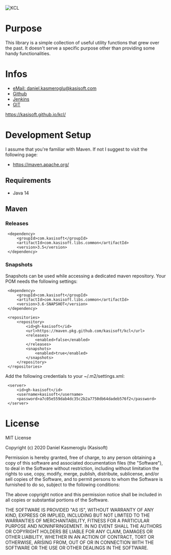 ![KCL](https://github.com/kasisoft/kcl/workflows/KCL/badge.svg?branch=master&event=push)

# Purpose

This library is a simple collection of useful utility functions that grew over the past. It doesn't serve a specific 
purpose other than providing some handy functionalities.


# Infos

* [eMail: daniel.kasmeroglu@kasisoft.com](mailto:daniel.kasmeroglu@kasisoft.com)
* [Github](https://github.com/kasisoft/kcl/issues)
* [Jenkins](https://kasisoft.com/jenkins/job/libs.com.kasisoft.libs.common)
* [GIT](https://github.com/kasisoft/kcl.git)

https://kasisoft.github.io/kcl/

# Development Setup

I assume that you're familiar with Maven. If not I suggest to visit the following page:

* https://maven.apache.org/


## Requirements

* Java 14


## Maven

### Releases

     <dependency>
         <groupId>com.kasisoft</groupId>
         <artifactId>com.kasisoft.libs.common</artifactId>
         <version>3.5</version>
     </dependency>


### Snapshots

Snapshots can be used while accessing a dedicated maven repository. Your POM needs the following settings:

     <dependency>
         <groupId>com.kasisoft</groupId>
         <artifactId>com.kasisoft.libs.common</artifactId>
         <version>3.6-SNAPSHOT</version>
     </dependency>
     
     <repositories>
         <repository>
             <id>gh-kasisoft</id>
             <url>https://maven.pkg.github.com/kasisoft/kcl</url>
             <releases>
                 <enabled>false</enabled>
             </releases>
             <snapshots>
                 <enabled>true</enabled>
             </snapshots>
         </repository>
     </repositories>
     

Add the following credentials to your ~/.m2/settings.xml:

     <server>
         <id>gh-kasisoft</id>
         <username>kasisoft</username>
         <password>a7c05e559dab4dc35c2b2a7750db64dadeb576f2</password>
     </server>
    
     

# License

MIT License

Copyright (c) 2020 Daniel Kasmeroglu (Kasisoft)

Permission is hereby granted, free of charge, to any person obtaining a copy
of this software and associated documentation files (the "Software"), to deal
in the Software without restriction, including without limitation the rights
to use, copy, modify, merge, publish, distribute, sublicense, and/or sell
copies of the Software, and to permit persons to whom the Software is
furnished to do so, subject to the following conditions:

The above copyright notice and this permission notice shall be included in all
copies or substantial portions of the Software.

THE SOFTWARE IS PROVIDED "AS IS", WITHOUT WARRANTY OF ANY KIND, EXPRESS OR
IMPLIED, INCLUDING BUT NOT LIMITED TO THE WARRANTIES OF MERCHANTABILITY,
FITNESS FOR A PARTICULAR PURPOSE AND NONINFRINGEMENT. IN NO EVENT SHALL THE
AUTHORS OR COPYRIGHT HOLDERS BE LIABLE FOR ANY CLAIM, DAMAGES OR OTHER
LIABILITY, WHETHER IN AN ACTION OF CONTRACT, TORT OR OTHERWISE, ARISING FROM,
OUT OF OR IN CONNECTION WITH THE SOFTWARE OR THE USE OR OTHER DEALINGS IN THE
SOFTWARE.
